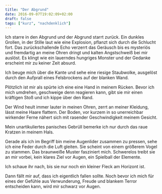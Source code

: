 ```yaml
---
title: "Der Abgrund"
date: 2016-09-07T19:02:09+02:00
draft: false
tags: ["kurz", "nachdenklich"]
---
```



Ich starre in den Abgrund und der Abgrund starrt zurück. Ein dunkles Grollen, in der Stille laut wie eine Explosion, pflanzt sich durch die Schlucht fort. Das zurückschallende Echo verzerrt das Geräusch bis es mysteriös und fremdartig an meine Ohren dringt und kalten Angstschweiß bei mir auslöst. Es klingt wie ein lauerndes hungriges Monster und der Gedanke erscheint mir zu keiner Zeit absurd.

Ich beuge mich über die Kante und sehe eine riesige Staubwolke, ausgelöst durch den Aufprall eines Felsbrockens auf der blanken Wand.

Plötzlich ist mir als spürte ich eine eine Hand in meinem Rücken. Bevor ich mich umdrehen, geschweige denn reagieren kann, gibt sie mir einen kräftigen Stoß und ich kippe über den Rand.

Der Wind heult immer lauter in meinen Ohren, zerrt an meiner Kleidung, lässt meine Haare flattern. Der Boden, vor kurzem in so unerreichbar wirkender Ferne nähert sich mit rasender Geschwindigkeit meinem Gesicht.

Mein unartikuliertes panisches Gebrüll bemerke ich nur durch das raue Kratzen in meinem Hals.

Gerade als ich im Begriff bin meine Augenlider zusammen zu pressen, sehe ich eine Feder durch die Luft gleiten. Sie scheint von einem größerem Vogel zu stammen. Das braunweiße Muster fasziniert mich. Schwerelos treibt sie an mir vorbei, kein klares Ziel vor Augen, ein Spielball der Elemente.

Ich schaue ihr nach, bis sie nur noch ein kleiner Fleck am Horizont ist.

Dann fällt mir auf, dass ich eigentlich fallen sollte. Noch bevor ich mich für eines der Gefühle aus Verwunderung, Freude und blankem Terror entscheiden kann, wird mir schwarz vor Augen.

